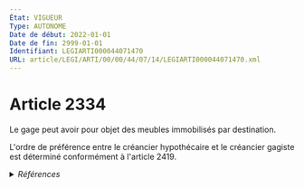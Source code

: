 ```yaml
---
État: VIGUEUR
Type: AUTONOME
Date de début: 2022-01-01
Date de fin: 2999-01-01
Identifiant: LEGIARTI000044071470
URL: article/LEGI/ARTI/00/00/44/07/14/LEGIARTI000044071470.xml
---
```


<h1>Article 2334</h1>

Le gage peut avoir pour objet des meubles immobilisés par destination.<br />

L'ordre de préférence entre le créancier hypothécaire et le créancier gagiste
est déterminé conformément à l'article 2419.


<details>
  <summary><em>Références</em></summary>

  <h2>Articles faisant référence à l'article</h2>
  
  <ul>
    <li>
      <a href="https://legal.tricoteuses.fr//redirection/LEGIARTI000044045514?vers=git&vers=legifrance">Ordonnance n° 2021-1192 du 15 septembre 2021 portant réforme du droit des sûretés - article 8 ENTIEREMENT_MODIF</a> MODIFIE source
    </li>
    <li>
      <a href="https://legal.tricoteuses.fr//redirection/LEGIARTI000006449599?vers=git&vers=legifrance">Code civil - article 2419 AUTONOME MODIFIE, en vigueur du 2006-03-24 au 2022-01-01</a> CITATION cible
    </li>
    <li>
      <a href="https://legal.tricoteuses.fr//redirection/LEGIARTI000044072050?vers=git&vers=legifrance">Code civil - article 2419 AUTONOME VIGUEUR, en vigueur depuis le 2022-01-01</a> CITATION cible
    </li>
  </ul>
  
  <h2>Références faites par l'article</h2>
  
  <ul>
    <li>
      CODIFICATION source Loi 1804-03-19
    </li>
    <li>
      2021-09-15 MODIFIE cible <a href="https://legal.tricoteuses.fr//redirection/LEGIARTI000044045514?vers=git&vers=legifrance">Ordonnance n° 2021-1192 du 15 septembre 2021 portant réforme du droit des sûretés - article 8 ENTIEREMENT_MODIF</a>
    </li>
    <li>
      2021-12-29 CITATION cible <a href="https://legal.tricoteuses.fr//redirection/LEGITEXT000044858910?vers=git&vers=legifrance">Décret n° 2021-1888 du 29 décembre 2021 pris en application de l'ordonnance n° 2021-1192 du 15 septembre 2021 portant réforme du droit des sûretés VIGUEUR</a>
    </li>
    <li>
      2999-01-01 CITATION source <a href="https://legal.tricoteuses.fr//redirection/LEGIARTI000006449599?vers=git&vers=legifrance">Code civil - article 2419 AUTONOME MODIFIE, en vigueur du 2006-03-24 au 2022-01-01</a>
    </li>
  </ul>
</details>
